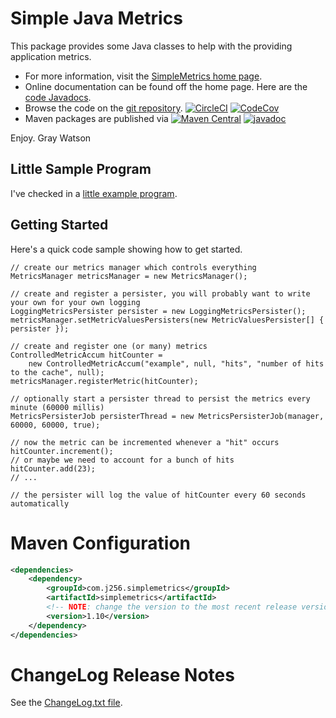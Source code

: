 Simple Java Metrics
===================

This package provides some Java classes to help with the providing application metrics.

* For more information, visit the [SimpleMetrics home page](http://256stuff.com/sources/simplemetrics/).	
* Online documentation can be found off the home page.  Here are the [code Javadocs](http://256stuff.com/sources/simplemetrics/javadoc/simplemetrics/).
* Browse the code on the [git repository](https://github.com/j256/simplemetrics).  [![CircleCI](https://circleci.com/gh/j256/simplemetrics.svg?style=svg)](https://circleci.com/gh/j256/simplemetrics) [![CodeCov](https://img.shields.io/codecov/c/github/j256/simplemetrics.svg)](https://codecov.io/github/j256/simplemetrics/)
* Maven packages are published via [![Maven Central](https://maven-badges.herokuapp.com/maven-central/com.j256.simplemetrics/simplemetrics/badge.svg?style=flat-square)](https://maven-badges.herokuapp.com/maven-central/com.j256.simplemetrics/simplemetrics/) [![javadoc](https://javadoc.io/badge2/com.j256.simplemetrics/simplemetrics/javadoc.svg)](https://javadoc.io/doc/com.j256.simplemetrics/simplemetrics)

Enjoy.  Gray Watson

## Little Sample Program

I've checked in a [little example program](http://256stuff.com/sources/simplemetrics/docs/example-simple).

## Getting Started

Here's a quick code sample showing how to get started.

	// create our metrics manager which controls everything
	MetricsManager metricsManager = new MetricsManager();

	// create and register a persister, you will probably want to write your own for your own logging
	LoggingMetricsPersister persister = new LoggingMetricsPersister();
	metricsManager.setMetricValuesPersisters(new MetricValuesPersister[] { persister });

	// create and register one (or many) metrics
	ControlledMetricAccum hitCounter =
		new ControlledMetricAccum("example", null, "hits", "number of hits to the cache", null);
	metricsManager.registerMetric(hitCounter);

	// optionally start a persister thread to persist the metrics every minute (60000 millis)
	MetricsPersisterJob persisterThread = new MetricsPersisterJob(manager, 60000, 60000, true);

	// now the metric can be incremented whenever a "hit" occurs
	hitCounter.increment();
	// or maybe we need to account for a bunch of hits
	hitCounter.add(23);
	// ...
	
	// the persister will log the value of hitCounter every 60 seconds automatically

# Maven Configuration

``` xml
<dependencies>
	<dependency>
		<groupId>com.j256.simplemetrics</groupId>
		<artifactId>simplemetrics</artifactId>
		<!-- NOTE: change the version to the most recent release version from the repo -->
		<version>1.10</version>
	</dependency>
</dependencies>
```

# ChangeLog Release Notes

See the [ChangeLog.txt file](src/main/javadoc/doc-files/changelog.txt).
